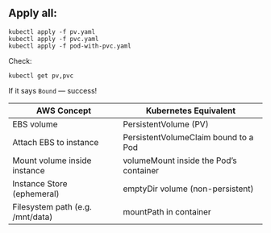 ## Apply all:

```
kubectl apply -f pv.yaml
kubectl apply -f pvc.yaml
kubectl apply -f pod-with-pvc.yaml
```

Check:

```
kubectl get pv,pvc
```

If it says `Bound` — success!




| AWS Concept                     | Kubernetes Equivalent                         |
|--------------------------------|-----------------------------------------------|
| EBS volume                     | PersistentVolume (PV)                         |
| Attach EBS to instance         | PersistentVolumeClaim bound to a Pod          |
| Mount volume inside instance   | volumeMount inside the Pod’s container        |
| Instance Store (ephemeral)     | emptyDir volume (non-persistent)              |
| Filesystem path (e.g. /mnt/data) | mountPath in container                      |

